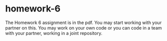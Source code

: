 # homework-6

The Homework 6 assignment is in the pdf. You may start working with your partner on this. You may work on your own code or you can code in a team with your partner, working in a joint repository. 
